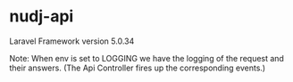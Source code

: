 # nudj-api

Laravel Framework version 5.0.34

Note: When env is set to LOGGING we have the logging of the request and their answers. (The Api Controller fires up the corresponding events.)  


